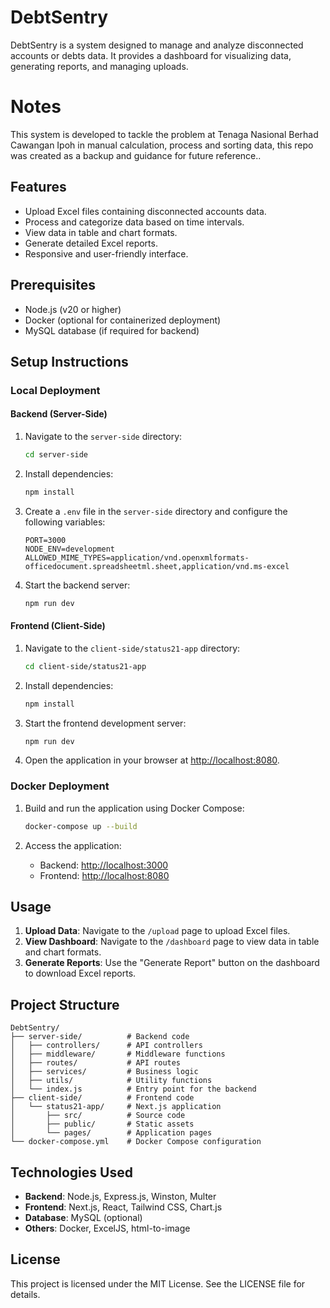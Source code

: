 # DebtSentry

DebtSentry is a system designed to manage and analyze disconnected accounts or debts data. It provides a dashboard for visualizing data, generating reports, and managing uploads.

# Notes 

This system is developed to tackle the problem at Tenaga Nasional Berhad Cawangan Ipoh in manual calculation, process and sorting data, this repo was created as a backup and guidance for future reference..

## Features

- Upload Excel files containing disconnected accounts data.
- Process and categorize data based on time intervals.
- View data in table and chart formats.
- Generate detailed Excel reports.
- Responsive and user-friendly interface.

## Prerequisites

- Node.js (v20 or higher)
- Docker (optional for containerized deployment)
- MySQL database (if required for backend)

## Setup Instructions

### Local Deployment
#### Backend (Server-Side)

1. Navigate to the `server-side` directory:
   ```bash
   cd server-side
   ```

2. Install dependencies:
   ```bash
   npm install
   ```

3. Create a `.env` file in the `server-side` directory and configure the following variables:
   ```env
   PORT=3000
   NODE_ENV=development
   ALLOWED_MIME_TYPES=application/vnd.openxmlformats-officedocument.spreadsheetml.sheet,application/vnd.ms-excel
   ```

4. Start the backend server:
   ```bash
   npm run dev
   ```

#### Frontend (Client-Side)

1. Navigate to the `client-side/status21-app` directory:
   ```bash
   cd client-side/status21-app
   ```

2. Install dependencies:
   ```bash
   npm install
   ```

3. Start the frontend development server:
   ```bash
   npm run dev
   ```

4. Open the application in your browser at [http://localhost:8080](http://localhost:8080).

### Docker Deployment

1. Build and run the application using Docker Compose:
   ```bash
   docker-compose up --build
   ```

2. Access the application:
   - Backend: [http://localhost:3000](http://localhost:3000)
   - Frontend: [http://localhost:8080](http://localhost:8080)

## Usage

1. **Upload Data**: Navigate to the `/upload` page to upload Excel files.
2. **View Dashboard**: Navigate to the `/dashboard` page to view data in table and chart formats.
3. **Generate Reports**: Use the "Generate Report" button on the dashboard to download Excel reports.

## Project Structure

```
DebtSentry/
├── server-side/          # Backend code
│   ├── controllers/      # API controllers
│   ├── middleware/       # Middleware functions
│   ├── routes/           # API routes
│   ├── services/         # Business logic
│   ├── utils/            # Utility functions
│   └── index.js          # Entry point for the backend
├── client-side/          # Frontend code
│   └── status21-app/     # Next.js application
│       ├── src/          # Source code
│       ├── public/       # Static assets
│       └── pages/        # Application pages
└── docker-compose.yml    # Docker Compose configuration
```

## Technologies Used

- **Backend**: Node.js, Express.js, Winston, Multer
- **Frontend**: Next.js, React, Tailwind CSS, Chart.js
- **Database**: MySQL (optional)
- **Others**: Docker, ExcelJS, html-to-image

## License

This project is licensed under the MIT License. See the LICENSE file for details.
